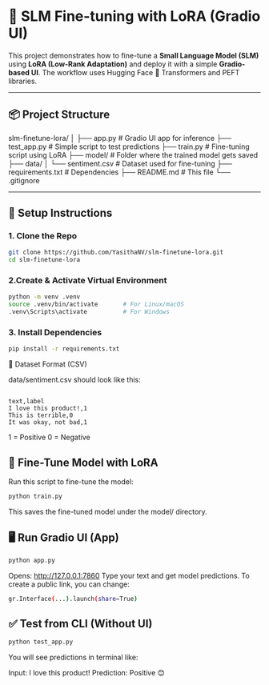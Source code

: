 # 🔬 SLM Fine-tuning with LoRA (Gradio UI)

This project demonstrates how to fine-tune a **Small Language Model (SLM)** using **LoRA (Low-Rank Adaptation)** and deploy it with a simple **Gradio-based UI**. The workflow uses Hugging Face 🤗 Transformers and PEFT libraries.

---

## 📦 Project Structure

slm-finetune-lora/
│
├── app.py # Gradio UI app for inference
├── test_app.py # Simple script to test predictions
├── train.py # Fine-tuning script using LoRA
├── model/ # Folder where the trained model gets saved
├── data/
│ └── sentiment.csv # Dataset used for fine-tuning
├── requirements.txt # Dependencies
├── README.md # This file
└── .gitignore


---

## 🔧 Setup Instructions

### 1. Clone the Repo

```bash
git clone https://github.com/YasithaNV/slm-finetune-lora.git
cd slm-finetune-lora
```
### 2.Create & Activate Virtual Environment
```bash
python -m venv .venv
source .venv/bin/activate       # For Linux/macOS
.venv\Scripts\activate          # For Windows
```
### 3. Install Dependencies
```bash
pip install -r requirements.txt
```

📁 Dataset Format (CSV)

data/sentiment.csv should look like this:

```csv

text,label
I love this product!,1
This is terrible,0
It was okay, not bad,1
```
1 = Positive
0 = Negative

## 🧠 Fine-Tune Model with LoRA
Run this script to fine-tune the model:
```bash
python train.py
```
This saves the fine-tuned model under the model/ directory.

## 🖥️ Run Gradio UI (App)
```bash
python app.py
```
Opens: http://127.0.0.1:7860
Type your text and get model predictions.
To create a public link, you can change:
```bash
gr.Interface(...).launch(share=True)
```

## ✅ Test from CLI (Without UI)
```bash
python test_app.py
```
You will see predictions in terminal like:

Input: I love this product!
Prediction: Positive 😊




